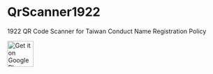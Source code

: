 # QrScanner1922
1922 QR Code Scanner for Taiwan Conduct Name Registration Policy

<a href="https://play.google.com/store/apps/details?id=com.cyb.cdcqrscanner1922"><img alt="Get it on Google Play" src="https://play.google.com/intl/en_us/badges/images/generic/en-play-badge.png" height=60px /></a>
